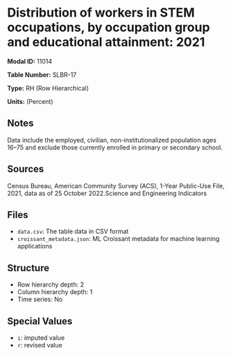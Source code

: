 # Distribution of workers in STEM occupations, by occupation group and educational attainment: 2021

**Modal ID:** 11014

**Table Number:** SLBR-17

**Type:** RH (Row Hierarchical)

**Units:** (Percent)

## Notes

Data include the employed, civilian, non-institutionalized population ages 16–75 and exclude those currently enrolled in primary or secondary school.

## Sources

Census Bureau, American Community Survey (ACS), 1-Year Public-Use File, 2021, data as of 25 October 2022.Science and Engineering Indicators

## Files

- `data.csv`: The table data in CSV format
- `croissant_metadata.json`: ML Croissant metadata for machine learning applications

## Structure

- Row hierarchy depth: 2
- Column hierarchy depth: 1
- Time series: No

## Special Values

- `i`: imputed value
- `r`: revised value
